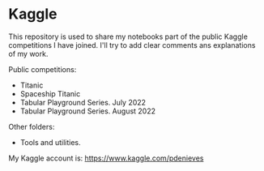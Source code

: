 # Kaggle

This repository is used to share my notebooks part of the public Kaggle competitions I have joined. I'll try to add clear comments ans explanations of my work.

Public competitions:
 - Titanic
 - Spaceship Titanic
 - Tabular Playground Series. July 2022
 - Tabular Playground Series. August 2022

Other folders:
 - Tools and utilities.

My Kaggle account is: https://www.kaggle.com/pdenieves

